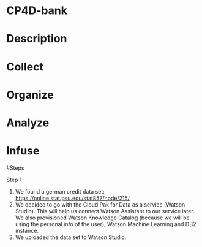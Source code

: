 # CP4D-bank
# Description
# Collect
# Organize
# Analyze 
# Infuse



#Steps

Step 1
1. We found a german credit data set: https://online.stat.psu.edu/stat857/node/215/
2. We decided to go with the Cloud Pak for Data as a service (Watson Studio). This will help us connect Watson Assistant to our service later. We also provisioned Watson Knowledge Catalog (because we will be using the personal info of the user), Watson Machine Learning and DB2 instance.
3. We uploaded the data set to Watson Studio. 
